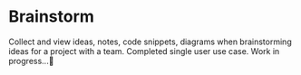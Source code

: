 # Brainstorm
Collect and view ideas, notes, code snippets, diagrams when brainstorming ideas for a project with a team. Completed single user use case.
Work in progress...🔧
